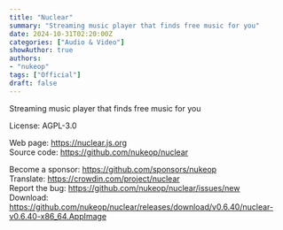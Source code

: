 ```yaml
---
title: "Nuclear"
summary: "Streaming music player that finds free music for you"
date: 2024-10-31T02:20:00Z
categories: ["Audio & Video"]
showAuthor: true
authors:
- "nukeop"
tags: ["Official"]
draft: false
---
```


Streaming music player that finds free music for you

License: AGPL-3.0

Web page: <https://nuclear.js.org>  
Source code: <https://github.com/nukeop/nuclear>

Become a sponsor: <https://github.com/sponsors/nukeop>  
Translate: <https://crowdin.com/project/nuclear>  
Report the bug: <https://github.com/nukeop/nuclear/issues/new>  
Download: <https://github.com/nukeop/nuclear/releases/download/v0.6.40/nuclear-v0.6.40-x86_64.AppImage>

